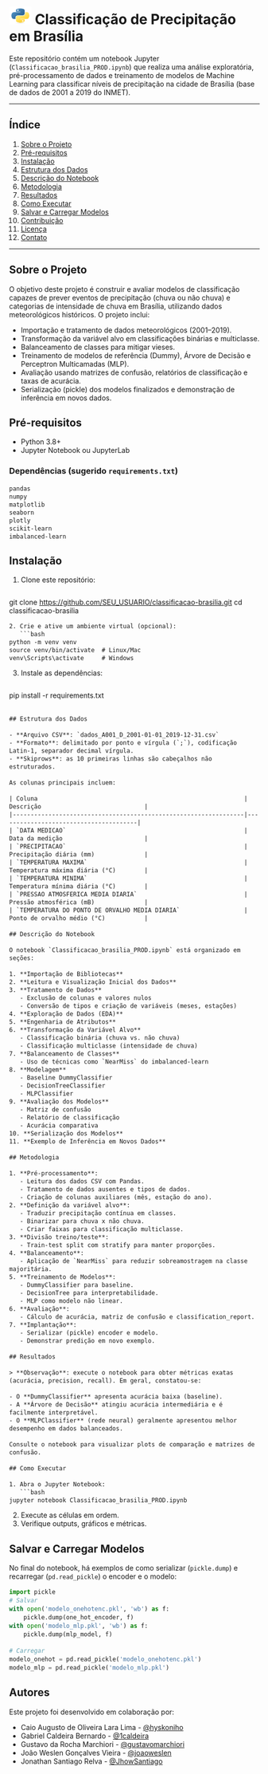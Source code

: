# <img alt="Simbolo Python" height="35" width="45" src="https://raw.githubusercontent.com/devicons/devicon/master/icons/python/python-original.svg"> Classificação de Precipitação em Brasília

Este repositório contém um notebook Jupyter (`Classificacao_brasilia_PROD.ipynb`) que realiza uma análise exploratória, pré-processamento de dados e treinamento de modelos de Machine Learning para classificar níveis de precipitação na cidade de Brasília (base de dados de 2001 a 2019 do INMET).

---

## Índice

1. [Sobre o Projeto](#sobre-o-projeto)
2. [Pré-requisitos](#pr%C3%A9-requisitos)
3. [Instalação](#instala%C3%A7%C3%A3o)
4. [Estrutura dos Dados](#estrutura-dos-dados)
5. [Descrição do Notebook](#descri%C3%A7%C3%A3o-do-notebook)
6. [Metodologia](#metodologia)
7. [Resultados](#resultados)
8. [Como Executar](#como-executar)
9. [Salvar e Carregar Modelos](#salvar-e-carregar-modelos)
10. [Contribuição](#contribui%C3%A7%C3%A3o)
11. [Licença](#licen%C3%A7a)
12. [Contato](#contato)

---

## Sobre o Projeto

O objetivo deste projeto é construir e avaliar modelos de classificação capazes de prever eventos de precipitação (chuva ou não chuva) e categorias de intensidade de chuva em Brasília, utilizando dados meteorológicos históricos. O projeto inclui:

- Importação e tratamento de dados meteorológicos (2001–2019).
- Transformação da variável alvo em classificações binárias e multiclasse.
- Balanceamento de classes para mitigar vieses.
- Treinamento de modelos de referência (Dummy), Árvore de Decisão e Perceptron Multicamadas (MLP).
- Avaliação usando matrizes de confusão, relatórios de classificação e taxas de acurácia.
- Serialização (pickle) dos modelos finalizados e demonstração de inferência em novos dados.


## Pré-requisitos

- Python 3.8+  
- Jupyter Notebook ou JupyterLab

### Dependências (sugerido `requirements.txt`)

```text
pandas
numpy
matplotlib
seaborn
plotly
scikit-learn
imbalanced-learn
```

## Instalação

1. Clone este repositório:
   ```bash
git clone https://github.com/SEU_USUARIO/classificacao-brasilia.git
cd classificacao-brasilia
```
2. Crie e ative um ambiente virtual (opcional):
   ```bash
python -m venv venv
source venv/bin/activate  # Linux/Mac
venv\Scripts\activate     # Windows
```
3. Instale as dependências:
   ```bash
pip install -r requirements.txt
```

## Estrutura dos Dados

- **Arquivo CSV**: `dados_A001_D_2001-01-01_2019-12-31.csv`  
- **Formato**: delimitado por ponto e vírgula (`;`), codificação Latin-1, separador decimal vírgula.
- **Skiprows**: as 10 primeiras linhas são cabeçalhos não estruturados.

As colunas principais incluem:

| Coluna                                                          | Descrição                             |
|-----------------------------------------------------------------|---------------------------------------|
| `DATA MEDICAO`                                                  | Data da medição                       |
| `PRECIPITACAO`                                                  | Precipitação diária (mm)              |
| `TEMPERATURA MAXIMA`                                            | Temperatura máxima diária (°C)        |
| `TEMPERATURA MINIMA`                                            | Temperatura mínima diária (°C)        |
| `PRESSAO ATMOSFERICA MEDIA DIARIA`                              | Pressão atmosférica (mB)              |
| `TEMPERATURA DO PONTO DE ORVALHO MEDIA DIARIA`                  | Ponto de orvalho médio (°C)           |

## Descrição do Notebook

O notebook `Classificacao_brasilia_PROD.ipynb` está organizado em seções:

1. **Importação de Bibliotecas**  
2. **Leitura e Visualização Inicial dos Dados**  
3. **Tratamento de Dados**  
   - Exclusão de colunas e valores nulos  
   - Conversão de tipos e criação de variáveis (meses, estações)  
4. **Exploração de Dados (EDA)**  
5. **Engenharia de Atributos**  
6. **Transformação da Variável Alvo**  
   - Classificação binária (chuva vs. não chuva)  
   - Classificação multiclasse (intensidade de chuva)  
7. **Balanceamento de Classes**  
   - Uso de técnicas como `NearMiss` do imbalanced-learn  
8. **Modelagem**  
   - Baseline DummyClassifier  
   - DecisionTreeClassifier  
   - MLPClassifier  
9. **Avaliação dos Modelos**  
   - Matriz de confusão  
   - Relatório de classificação  
   - Acurácia comparativa  
10. **Serialização dos Modelos**  
11. **Exemplo de Inferência em Novos Dados**

## Metodologia

1. **Pré-processamento**:
   - Leitura dos dados CSV com Pandas.
   - Tratamento de dados ausentes e tipos de dados.
   - Criação de colunas auxiliares (mês, estação do ano).
2. **Definição da variável alvo**:
   - Traduzir precipitação contínua em classes.
   - Binarizar para chuva x não chuva.
   - Criar faixas para classificação multiclasse.
3. **Divisão treino/teste**:
   - Train-test split com stratify para manter proporções.
4. **Balanceamento**:
   - Aplicação de `NearMiss` para reduzir sobreamostragem na classe majoritária.
5. **Treinamento de Modelos**:
   - DummyClassifier para baseline.
   - DecisionTree para interpretabilidade.
   - MLP como modelo não linear.
6. **Avaliação**:
   - Cálculo de acurácia, matriz de confusão e classification_report.
7. **Implantação**:
   - Serializar (pickle) encoder e modelo.
   - Demonstrar predição em novo exemplo.

## Resultados

> **Observação**: execute o notebook para obter métricas exatas (acurácia, precision, recall). Em geral, constatou-se:

- O **DummyClassifier** apresenta acurácia baixa (baseline).  
- A **Árvore de Decisão** atingiu acurácia intermediária e é facilmente interpretável.  
- O **MLPClassifier** (rede neural) geralmente apresentou melhor desempenho em dados balanceados.

Consulte o notebook para visualizar plots de comparação e matrizes de confusão.

## Como Executar

1. Abra o Jupyter Notebook:
   ```bash
jupyter notebook Classificacao_brasilia_PROD.ipynb
```
2. Execute as células em ordem.  
3. Verifique outputs, gráficos e métricas.

## Salvar e Carregar Modelos

No final do notebook, há exemplos de como serializar (`pickle.dump`) e recarregar (`pd.read_pickle`) o encoder e o modelo:

```python
import pickle
# Salvar
with open('modelo_onehotenc.pkl', 'wb') as f:
    pickle.dump(one_hot_encoder, f)
with open('modelo_mlp.pkl', 'wb') as f:
    pickle.dump(mlp_model, f)

# Carregar
modelo_onehot = pd.read_pickle('modelo_onehotenc.pkl')
modelo_mlp = pd.read_pickle('modelo_mlp.pkl')
```

## Autores

Este projeto foi desenvolvido em colaboração por:

- Caio Augusto de Oliveira Lara Lima - [@hyskoniho](https://github.com/hyskoniho)
- Gabriel Caldeira Bernardo - [@1caldeira](https://github.com/1caldeira)
- Gustavo da Rocha Marchiori - [@gustavomarchiori](https://github.com/gustavomarchiori)
- João Weslen Gonçalves Vieira - [@joaoweslen](https://github.com/joaoweslen)
- Jonathan Santiago Relva - [@JhowSantiago](https://github.com/JhowSantiago)